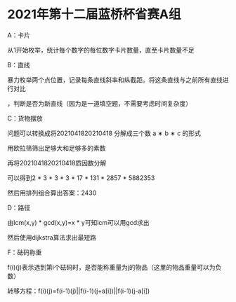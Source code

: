 # 2021年第十二届蓝桥杯省赛A组

A：卡片

从1开始枚举，统计每个数字的每位数字卡片数量，直至卡片数量不足

B：直线

暴力枚举两个点位置，记录每条直线斜率和纵截距。将这条直线与之前所有直线进行对比

，判断是否为新直线（因为是一道填空题，不需要考虑时间复杂度）

C：货物摆放

问题可以转换成将2021041820210418 分解成三个数 a ∗ b ∗ c 的形式

用欧拉筛筛出足够大和足够多的素数

再将2021041820210418质因数分解

可以得到2 * 3 * 3 * 3 * 17 * 131 * 2857 * 5882353

然后用排列组合算出答案：2430

D：路径

由lcm(x,y) * gcd(x,y)=x * y可知lcm可以用gcd求出

然后使用dijkstra算法求出最短路

F：砝码称重

f(i)(j)表示选到第i个砝码时，是否能称重量为j的物品（这里的物品重量可以为负数）

转移方程：f(i)(j)=f(i-1)(j)||f(i-1)(j+a[i])||f(i-1)(j-a[i])

